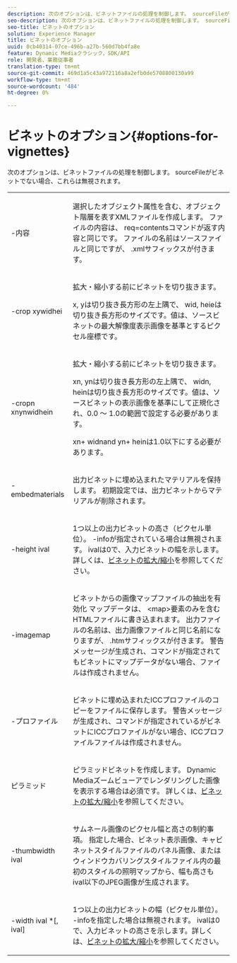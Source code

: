 ```yaml
---
description: 次のオプションは、ビネットファイルの処理を制御します。 sourceFileがビネットでない場合、これらは無視されます。
seo-description: 次のオプションは、ビネットファイルの処理を制御します。 sourceFileがビネットでない場合、これらは無視されます。
seo-title: ビネットのオプション
solution: Experience Manager
title: ビネットのオプション
uuid: 0cb40314-07ce-496b-a27b-560d7bb4fa8e
feature: Dynamic Mediaクラシック，SDK/API
role: 開発者、業務従事者
translation-type: tm+mt
source-git-commit: 469d1a5c43a972116a8a2efb0de5708800130a99
workflow-type: tm+mt
source-wordcount: '484'
ht-degree: 0%

---
```



# ビネットのオプション{#options-for-vignettes}

次のオプションは、ビネットファイルの処理を制御します。 sourceFileがビネットでない場合、これらは無視されます。

<table id="simpletable_6D0C967EB84947FBAC34B46C4BB23AF0"> 
 <tr class="strow"> 
  <td class="stentry"> <p><span class="codeph"> -内容</span> </p></td> 
  <td class="stentry"> <p>選択したオブジェクト属性を含む、オブジェクト階層を表すXMLファイルを作成します。 ファイルの内容は、<span class="codeph"> req=contents</span>コマンドが返す内容と同じです。 ファイルの名前はソースファイルと同じですが、<span class="filepath"> .xml</span>サフィックスが付きます。 </p></td> 
 </tr> 
 <tr class="strow"> 
  <td class="stentry"> <p><span class="codeph">-crop  <span class="varname"> </span><span class="varname"> </span><span class="varname"> </span><span class="varname"> xywidhei</span></span> </p></td> 
  <td class="stentry"> <p>拡大・縮小する前にビネットを切り抜きます。 </p> <p><span class="codeph"><span class="varname"> x</span>,<span class="varname"> </span></span> yは切り抜き長方形の左上隅で、 <span class="codeph"><span class="varname"> wid</span>,<span class="varname"> </span></span> heieは切り抜き長方形のサイズです。値は、ソースビネットの最大解像度表示画像を基準とするピクセル座標です。 </p></td> 
 </tr> 
 <tr class="strow"> 
  <td class="stentry"> <p><span class="codeph">-cropn  <span class="varname"> </span><span class="varname"> </span><span class="varname"> </span><span class="varname"> xnynwidhein</span></span> </p> </td> 
  <td class="stentry"> <p>拡大・縮小する前にビネットを切り抜きます。 </p> <p><span class="codeph"><span class="varname"> xn</span>,<span class="varname"> </span></span> ynは切り抜き長方形の左上隅で、 <span class="codeph"><span class="varname"> widn</span>,<span class="varname"> </span></span> heinは切り抜き長方形のサイズです。値は、ソースビネットの表示画像を基準にして正規化され、0.0 ～ 1.0の範囲で設定する必要があります。 </p> <p><span class="codeph"><span class="varname"> xn</span></span>+<span class="codeph"><span class="varname"> </span></span> widnand  <span class="codeph"><span class="varname"> yn</span></span>+<span class="codeph"><span class="varname"> </span></span> heinは1.0以下にする必要があります。 </p></td> 
 </tr> 
 <tr class="strow"> 
  <td class="stentry"> <p><span class="codeph"> -embedmaterials</span> </p></td> 
  <td class="stentry"> <p>出力ビネットに埋め込まれたマテリアルを保持します。 初期設定では、出力ビネットからマテリアルが削除されます。 </p></td> 
 </tr> 
 <tr class="strow"> 
  <td class="stentry"> <p><span class="codeph">-height  <span class="varname"> ival</span></span> </p></td> 
  <td class="stentry"> <p>1つ以上の出力ビネットの高さ（ピクセル単位）。 -infoが指定されている場合は無視されます。 <span class="varname"> </span> ivalは0で、入力ビネットの幅を示します。詳しくは、<a href="../../../../ir-api/vntc/utilities/c-ir-vignette-converter-vntc/c-ir-vignette-scaling.md#concept-e373a29c2f954df98d704c7723804585" type="concept" format="dita" scope="local">ビネットの拡大/縮小</a>を参照してください。 </p></td> 
 </tr> 
 <tr class="strow"> 
  <td class="stentry"> <p><span class="codeph"> -imagemap</span> </p></td> 
  <td class="stentry"> <p>ビネットからの画像マップファイルの抽出を有効化 マップデータは、<span class="codeph"> &lt;map&gt;</span>要素のみを含むHTMLファイルに書き込まれます。 出力ファイルの名前は、出力画像ファイルと同じ名前になりますが、<span class="filepath"> .htm</span>サフィックスが付きます。 警告メッセージが生成され、コマンドが指定されてもビネットにマップデータがない場合、ファイルは作成されません。 </p></td> 
 </tr> 
 <tr class="strow"> 
  <td class="stentry"> <p><span class="codeph"> -プロファイル</span> </p></td> 
  <td class="stentry"> <p>ビネットに埋め込まれたICCプロファイルのコピーをファイルに保存します。 警告メッセージが生成され、コマンドが指定されているがビネットにICCプロファイルがない場合、ICCプロファイルファイルは作成されません。 </p></td> 
 </tr> 
 <tr class="strow"> 
  <td class="stentry"> <p><span class="codeph"> ピラミッド</span> </p></td> 
  <td class="stentry"> <p>ピラミッドビネットを作成します。 Dynamic Mediaズームビューアでレンダリングした画像を表示する場合は必須です。 詳しくは、<a href="../../../../ir-api/vntc/utilities/c-ir-vignette-converter-vntc/c-ir-vignette-scaling.md#concept-e373a29c2f954df98d704c7723804585" type="concept" format="dita" scope="local">ビネットの拡大/縮小</a>を参照してください。 </p></td> 
 </tr> 
 <tr class="strow"> 
  <td class="stentry"> <p><span class="codeph">-thumbwidth  <span class="varname"> ival</span></span> </p></td> 
  <td class="stentry"> <p>サムネール画像のピクセル幅と高さの制約事項。 指定した場合、ビネット表示画像、キャビネットスタイルファイルのパネル画像、またはウィンドウカバリングスタイルファイル内の最初のスタイルの照明マップから、幅も高さも<span class="varname"> ival</span>以下のJPEG画像が生成されます。 </p></td> 
 </tr> 
 <tr class="strow"> 
  <td class="stentry"> <p><span class="codeph">-width  <span class="varname"> ival</span> *[,<span class="varname"> ival</span>]</span> </p></td> 
  <td class="stentry"> <p>1つ以上の出力ビネットの幅（ピクセル単位）。 <span class="codeph"> -info</span>を指定した場合は無視されます。 <span class="varname"> </span> ivalは0で、入力ビネットの高さを示します。詳しくは、<a href="../../../../ir-api/vntc/utilities/c-ir-vignette-converter-vntc/c-ir-vignette-scaling.md#concept-e373a29c2f954df98d704c7723804585" type="concept" format="dita" scope="local">ビネットの拡大/縮小</a>を参照してください。 </p></td> 
 </tr> 
</table>

